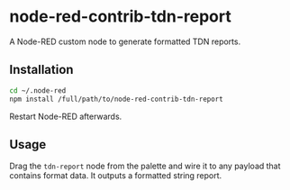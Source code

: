 # node-red-contrib-tdn-report

A Node-RED custom node to generate formatted TDN reports.

## Installation

```bash
cd ~/.node-red
npm install /full/path/to/node-red-contrib-tdn-report
```

Restart Node-RED afterwards.

## Usage

Drag the `tdn-report` node from the palette and wire it to any payload that contains format data. It outputs a formatted string report.
